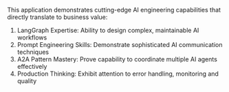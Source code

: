 This application demonstrates cutting-edge AI engineering capabilities that directly translate to business value: 
1. LangGraph Expertise: Ability to design complex, maintainable AI workflows
2. Prompt Engineering Skills: Demonstrate sophisticated AI communication techniques
3. A2A Pattern Mastery: Prove capability to coordinate multiple AI agents effectively
4. Production Thinking: Exhibit attention to error handling, monitoring and quality
